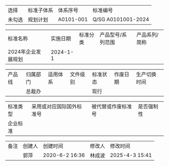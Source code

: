 <html><body><table><tr><td>选择</td><td>标准子体系</td><td>体系序号</td><td>标准编号</td></tr><tr><td>未勾选</td><td>规划计划</td><td>A0101-001</td><td>Q/SG A0101001-2024</td></tr></table></body></html>  

<html><body><table><tr><td>标准名称</td><td>实施日期</td><td>标准分类</td><td>产品型号/系列范围</td><td>产品系列/简称</td></tr><tr><td>2024年企业发展规划</td><td>2024-1-1</td><td></td><td></td><td></td></tr></table></body></html>  

<html><body><table><tr><td>产品线</td><td>归属部门</td><td>适用体系</td><td>文件级别</td><td>标准状态</td><td>作废日期</td><td>生产切换时间</td></tr><tr><td></td><td>总裁办</td><td></td><td></td><td>现行</td><td></td><td></td></tr></table></body></html>  

<html><body><table><tr><td>标准类型</td><td>采用或对应国际国外标准号</td><td>被代替或作废标准号</td><td>是否强制性</td></tr><tr><td>企业标准</td><td></td><td></td><td></td></tr></table></body></html>  

<html><body><table><tr><td>备注</td><td>创建人</td><td>创建时间</td><td>修改人</td><td>修改时间</td></tr><tr><td></td><td>郭萍</td><td>2020-6-2 16:36</td><td>林成波</td><td>2025-4-3 15:41</td></tr></table></body></html>  